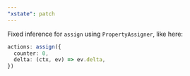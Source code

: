 ```yaml
---
"xstate": patch
---
```


Fixed inference for `assign` using `PropertyAssigner`, like here:
```ts
actions: assign({
  counter: 0,
  delta: (ctx, ev) => ev.delta,
})
```
